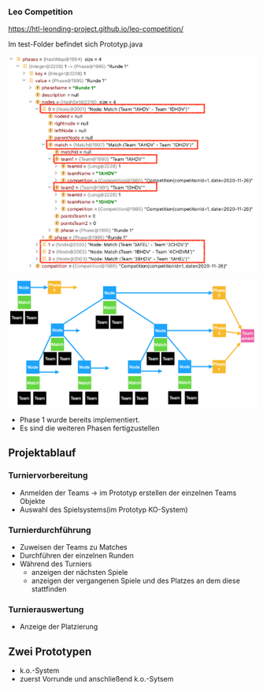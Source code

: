 ### Leo Competition

https://htl-leonding-project.github.io/leo-competition/

Im test-Folder befindet sich Prototyp.java

![](./asciidocs/images/debug-prototype.png)


![](./asciidocs/images/objectdiagram-draft.png)
- Phase 1 wurde bereits implementiert.
- Es sind die weiteren Phasen fertigzustellen
    
## Projektablauf

### Turniervorbereitung

- Anmelden der Teams -> im Prototyp erstellen der einzelnen Teams Objekte
- Auswahl des Spielsystems(im Prototyp KO-System)


### Turnierdurchführung
- Zuweisen der Teams zu Matches
- Durchführen der einzelnen Runden
- Während des Turniers
  - anzeigen der nächsten Spiele
  - anzeigen der vergangenen Spiele und des Platzes an dem diese stattfinden


### Turnierauswertung

- Anzeige der Platzierung

## Zwei Prototypen

- k.o.-System
- zuerst Vorrunde und anschließend k.o.-Sytsem
